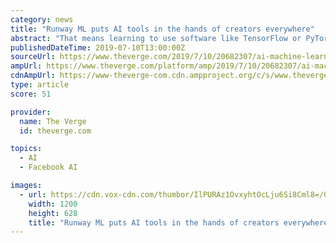 ```yaml
---
category: news
title: "Runway ML puts AI tools in the hands of creators everywhere"
abstract: "That means learning to use software like TensorFlow or PyTorch; it might mean buying a few pricey GPUs (because your current computer won’t run these systems), or connecting to an AWS instance instead. None of these tasks are beyond the reach of non ..."
publishedDateTime: 2019-07-10T13:00:00Z
sourceUrl: https://www.theverge.com/2019/7/10/20682307/ai-machine-learning-easy-to-use-models-creatives-runway-ml
ampUrl: https://www.theverge.com/platform/amp/2019/7/10/20682307/ai-machine-learning-easy-to-use-models-creatives-runway-ml
cdnAmpUrl: https://www-theverge-com.cdn.ampproject.org/c/s/www.theverge.com/platform/amp/2019/7/10/20682307/ai-machine-learning-easy-to-use-models-creatives-runway-ml
type: article
score: 51

provider:
  name: The Verge
  id: theverge.com

topics:
  - AI
  - Facebook AI

images:
  - url: https://cdn.vox-cdn.com/thumbor/IlPURAz1OvxyhtOcLju6Si8Cml8=/0x245:1500x1030/fit-in/1200x630/cdn.vox-cdn.com/uploads/chorus_asset/file/18282966/runway_desk04.jpg
    width: 1200
    height: 628
    title: "Runway ML puts AI tools in the hands of creators everywhere"
---
```

